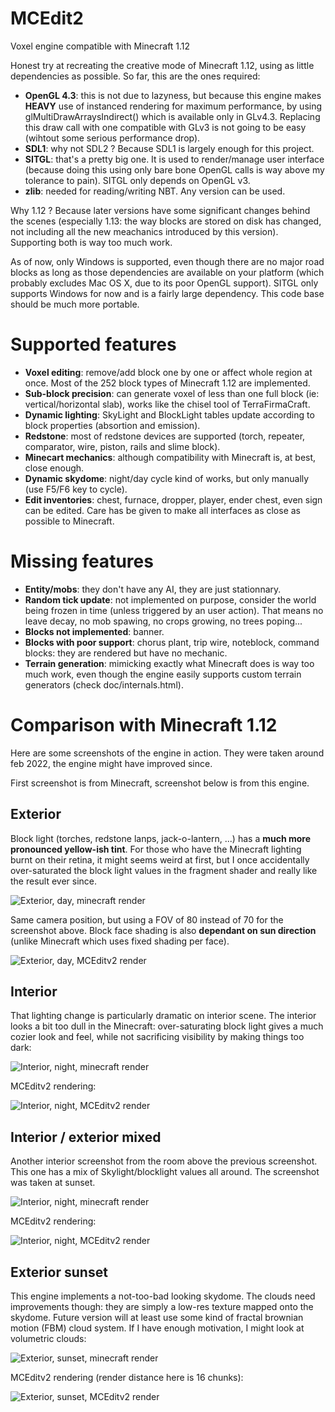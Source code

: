 # MCEdit2
Voxel engine compatible with Minecraft 1.12

Honest try at recreating the creative mode of Minecraft 1.12, using as little dependencies as possible. So far, this are the ones required:
* **OpenGL 4.3**: this is not due to lazyness, but because this engine makes **HEAVY** use of instanced rendering for maximum performance, by using glMultiDrawArraysIndirect() which is available only in GLv4.3. Replacing this draw call with one compatible with GLv3 is not going to be easy (wihtout some serious performance drop).
* **SDL1**: why not SDL2 ? Because SDL1 is largely enough for this project.
* **SITGL**: that's a pretty big one. It is used to render/manage user interface (because doing this using only bare bone OpenGL calls is way above my tolerance to pain). SITGL only depends on OpenGL v3.
* **zlib**: needed for reading/writing NBT. Any version can be used.

Why 1.12 ? Because later versions have some significant changes behind the scenes (especially 1.13: the way blocks are stored on disk has changed, not including all the new meachanics introduced by this version). Supporting both is way too much work.

As of now, only Windows is supported, even though there are no major road blocks as long as those dependencies are available on your platform (which probably excludes Mac OS X, due to its poor OpenGL support). SITGL only supports Windows for now and is a fairly large dependency. This code base should be much more portable.

# Supported features

* **Voxel editing**: remove/add block one by one or affect whole region at once. Most of the 252 block types of Minecraft 1.12 are implemented.
* **Sub-block precision**: can generate voxel of less than one full block (ie: vertical/horizontal slab), works like the chisel tool of TerraFirmaCraft.
* **Dynamic lighting**: SkyLight and BlockLight tables update according to block properties (absortion and emission).
* **Redstone**: most of redstone devices are supported (torch, repeater, comparator, wire, piston, rails and slime block).
* **Minecart mechanics**: although compatibility with Minecraft is, at best, close enough.
* **Dynamic skydome**: night/day cycle kind of works, but only manually (use F5/F6 key to cycle).
* **Edit inventories**: chest, furnace, dropper, player, ender chest, even sign can be edited. Care has be given to make all interfaces as close as possible to Minecraft.

# Missing features
* **Entity/mobs**: they don't have any AI, they are just stationnary.
* **Random tick update**: not implemented on purpose, consider the world being frozen in time (unless triggered by an user action). That means no leave decay, no mob spawing, no crops growing, no trees poping...
* **Blocks not implemented**: banner.
* **Blocks with poor support**: chorus plant, trip wire, noteblock, command blocks: they are rendered but have no mechanic.
* **Terrain generation**: mimicking exactly what Minecraft does is way too much work, even though the engine easily supports custom terrain generators (check doc/internals.html).

# Comparison with Minecraft 1.12

Here are some screenshots of the engine in action. They were taken around feb 2022, the engine might have improved since.

First screenshot is from Minecraft, screenshot below is from this engine.

## Exterior

Block light (torches, redstone lanps, jack-o-lantern, ...) has a **much more pronounced yellow-ish tint**. For those who have the Minecraft lighting burnt on their retina, it might seems weird at first, but I once accidentally over-saturated the block light values in the fragment shader and really like the result ever since.

![Exterior, day, minecraft render](https://raw.githubusercontent.com/crystalcrag/WikiResources/main/World1-Day-Ext-MC.jpg)

Same camera position, but using a FOV of 80 instead of 70 for the screenshot above. Block face shading is also **dependant on sun direction** (unlike Minecraft which uses fixed shading per face).

![Exterior, day, MCEditv2 render](https://raw.githubusercontent.com/crystalcrag/WikiResources/main/World1-Day-Ext-MCEdit.jpg)

## Interior

That lighting change is particularly dramatic on interior scene. The interior looks a bit too dull in the Minecraft: over-saturating block light gives a much cozier look and feel, while not sacrificing visibility by making things too dark:

![Interior, night, minecraft render](https://raw.githubusercontent.com/crystalcrag/WikiResources/main/World1-Night-Int-MC.jpg)

MCEditv2 rendering:

![Interior, night, MCEditv2 render](https://raw.githubusercontent.com/crystalcrag/WikiResources/main/World1-Night-Int-MCEdit.jpg)

## Interior / exterior mixed

Another interior screenshot from the room above the previous screenshot. This one has a mix of Skylight/blocklight values all around. The screenshot was taken at sunset.

![Interior, night, minecraft render](https://raw.githubusercontent.com/crystalcrag/WikiResources/main/World-Night-Int2-MC.jpg)

MCEditv2 rendering:

![Interior, night, MCEditv2 render](https://raw.githubusercontent.com/crystalcrag/WikiResources/main/World-Night-Int2-MCEdit.jpg)

## Exterior sunset

This engine implements a not-too-bad looking skydome. The clouds need improvements though: they are simply a low-res texture mapped onto the skydome. Future version will at least use some kind of fractal brownian motion (FBM) cloud system. If I have enough motivation, I might look at volumetric clouds:

![Exterior, sunset, minecraft render](https://raw.githubusercontent.com/crystalcrag/WikiResources/main/World1-Sunset-Ext-MC.jpg)

MCEditv2 rendering (render distance here is 16 chunks):

![Exterior, sunset, MCEditv2 render](https://raw.githubusercontent.com/crystalcrag/WikiResources/main/World1-Sunset-Ext-MCEdit.jpg)

